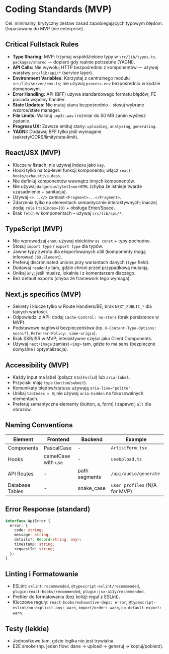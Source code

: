# Coding Standards (MVP)

Cel: minimalny, krytyczny zestaw zasad zapobiegających typowym błędom. Dopasowany do MVP (nie enterprise).

## Critical Fullstack Rules
- **Type Sharing:** MVP: trzymaj współdzielone typy w `src/lib/types.ts`. `packages/shared` — dopiero gdy realnie potrzebne (YAGNI).
- **API Calls:** Nie wywołuj HTTP bezpośrednio z komponentów — używaj warstwy `src/lib/api/*` (service layer).
- **Environment Variables:** Korzystaj z centralnego modułu `src/lib/server/env.ts`; nie używaj `process.env` bezpośrednio w kodzie domenowym.
- **Error Handling:** API (BFF) używa standardowego formatu błędów; FE posiada wspólny handler.
- **State Updates:** Nie mutuj stanu bezpośrednio – stosuj wybrane wzorce/state manager.
- **File Limits:** Waliduj `.mp3/.wav` i rozmiar do 50 MB zanim wyślesz żądanie.
- **Progress UX:** Zawsze emituj stany: `uploading`, `analyzing`, `generating`.
- **YAGNI:** Dodawaj BFF tylko jeśli wymagane (sekrety/CORS/limity/rate‑limit).

## React/JSX (MVP)
- Klucze w listach; nie używaj indexu jako `key`.
- Hooki tylko na top‑level funkcji komponentu; włącz `react-hooks/exhaustive-deps`.
- Nie definiuj komponentów wewnątrz innych komponentów.
- Nie używaj `dangerouslySetInnerHTML` (chyba że istnieje twarde uzasadnienie + sanitacja).
- Używaj `<>...</>` zamiast `<Fragment>...</Fragment>`.
- Zdarzenia tylko na elementach semantycznie interaktywnych; inaczej dodaj `role` i `tabIndex={0}` + obsługa Enter/Space.
- Brak `fetch` w komponentach – używaj `src/lib/api/*`.

## TypeScript (MVP)
- Nie wprowadzaj `enum`; używaj obiektów `as const` + typy pochodne.
- Stosuj `import type` / `export type` dla typów.
- Jawne typy zwrotu dla eksportowanych utili (komponenty mogą inferować `JSX.Element`).
- Preferuj discriminated unions przy wariantach danych (`type` field).
- Dodawaj `readonly` tam, gdzie chroni przed przypadkową mutacją.
- Unikaj `any`; jeśli musisz, lokalnie i z komentarzem dlaczego.
- Bez default exports (chyba że framework tego wymaga).

## Next.js specifics (MVP)
- Sekrety i klucze tylko w Route Handlers/BE; brak `NEXT_PUBLIC_*` dla tajnych wartości.
- Odpowiedzi z API: dodaj `Cache-Control: no-store` (brak persistence w MVP).
- Podstawowe nagłówki bezpieczeństwa (np. `X-Content-Type-Options: nosniff`, `Referrer-Policy: same-origin`).
- Brak SSR/ISR w MVP; interaktywne części jako Client Components.
- Używaj `next/image` zamiast `<img>` tam, gdzie to ma sens (bezpieczne domyślne i optymalizacja).

## Accessibility (MVP)
- Każdy input ma label (połącz `htmlFor`/`id`) lub `aria-label`.
- Przyciski mają `type` (`button`/`submit`).
- Komunikaty błędów/statusu używają `aria-live="polite"`.
- Unikaj `tabIndex > 0`; nie używaj `aria-hidden` na fokusowalnych elementach.
- Preferuj semantyczne elementy (button, a, form) i zapewnij `alt` dla obrazów.

## Naming Conventions
| Element | Frontend | Backend | Example |
| --- | --- | --- | --- |
| Components | PascalCase | - | `ArtistForm.tsx` |
| Hooks | camelCase with `use` | - | `useUpload.ts` |
| API Routes | - | path segments | `/api/audio/generate` |
| Database Tables | - | snake_case | `user_profiles` (N/A for MVP) |

## Error Response (standard)
```ts
interface ApiError {
  error: {
    code: string;
    message: string;
    details?: Record<string, any>;
    timestamp: string;
    requestId: string;
  };
}
```

## Linting i Formatowanie
- ESLint: `eslint:recommended`, `@typescript-eslint/recommended`, `plugin:react-hooks/recommended`, `plugin:jsx-a11y/recommended`.
- Prettier do formatowania (bez kolizji reguł z ESLint).
- Kluczowe reguły: `react-hooks/exhaustive-deps: error`, `@typescript-eslint/no-explicit-any: warn`, `import/order: warn`, `no-default-export: warn`.

## Testy (lekkie)
- Jednostkowe tam, gdzie logika nie jest trywialna.
- E2E smoke (np. jeden flow: dane → upload → generuj → kopiuj/pobierz).
